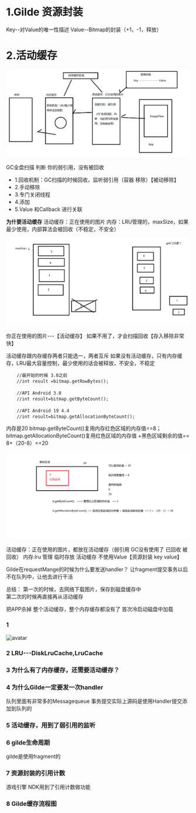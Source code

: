 # 1.Gilde 资源封装

Key--对Value的唯一性描述 Value--Bitmap的封装（+1，-1，释放）

# 2.活动缓存


![avatar](./media/image/active_cache.png)

GC全盘扫描 判断 你的弱引用，没有被回收
- 1.回收机制：GC扫描的时候回收，监听弱引用（容器 移除）【被动移除】
- 2.手动移除
- 3.专门关闭线程
- 4.添加
- 5.Value 和Callback 进行关联

**为什要活动缓存** 活动缓存：正在使用的图片
内存：LRU管理的，maxSize，如果最少使用，内部算法会被回收（不稳定，不安全）

![avatar](./media/image/LRU.png)

你正在使用的图片---【活动缓存】 如果不用了，才会扫描回收【存入移除非常快】

活动缓存跟内存缓存两者只能选一，两者互斥
如果没有活动缓存，只有内存缓存，LRU最大容量控制，最少使用的话会被释放，不安全，不稳定

        //最开始的时候 3.0之前
        //int result =bitmap.getRowBytes();
        
        //API Android 3.0
        //int result=bitmap.getByteCount();
        
        //API Android 19 4.4
        //int result=bitmap.getAllocationByteCount();

内存是20 bitmap.getByteCount()复用内存红色区域的内存值==8；
bitmap.getAllocationByteCount()复用红色区域的内存值 +黑色区域剩余的值==
8+（20-8）==20

![avatar](./media/image/recycle_bitmap.png)

活动缓存：正在使用的图片，都放在活动缓存（弱引用 GC没有使用了 已回收 被回收） 内存:lru
管理 临时存放 活动缓存 不使用Value【资源封装 key value】

Gilde在requestMange的时候为什么要发送handler？
让fragment提交事务以后不在队列中，让他去进行干活

总结： 第一次的时候，去网络下载图片，保存到磁盘缓存中  
第二次的时候再直接再从活动缓存

把APP杀掉
整个活动缓存，整个内存缓存都没有了
首次冷启动磁盘中加载

### 1
![avatar](./media/image/interview1.png)
### 2 LRU---DiskLruCache,LruCache
### 3 为什么有了内存缓存，还需要活动缓存？

### 4 为什么Gilde一定要发一次handler

队列里面有非常多的Messagequeue
事务提交实际上源码是使用Handler提交添加到队列的

### 5 活动缓存，用到了弱引用的监听

### 6 gilde生命周期

gilde是使用fragment的

### 7 资源封装的引用计数

游戏引擎 NDK用到了引用计数做功能

### 8 Gilde缓存流程图



